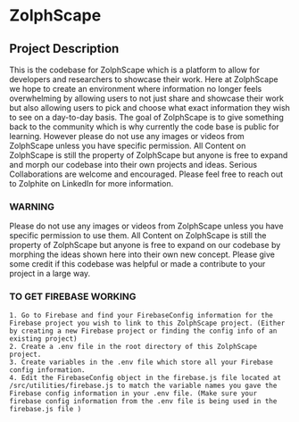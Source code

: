 # ZolphScape

## Project Description
This is the codebase for ZolphScape which is a platform to allow for developers and researchers to showcase their work. Here at ZolphScape we hope to create an environment where information no longer feels overwhelming by allowing users to not just share and showcase their work but also allowing users to pick and choose what exact information they wish to see on a day-to-day basis. The goal of ZolphScape is to give something back to the community which is why currently the code base is public for learning. However please do not use any images or videos from ZolphScape unless you have specific permission. All Content on ZolphScape is still the property of ZolphScape but anyone is free to expand and morph our codebase into their own projects and ideas. Serious Collaborations are welcome and encouraged. Please feel free to reach out to Zolphite on LinkedIn for more information.

### WARNING
Please do not use any images or videos from ZolphScape unless you have specific permission to use them. All Content on ZolphScape is still the property of ZolphScape but anyone is free to expand on our codebase by morphing the ideas shown here into their own new concept. Please give some credit if this codebase was helpful or made a contribute to your project in a large way. 


### TO GET FIREBASE WORKING
```
1. Go to Firebase and find your FirebaseConfig information for the Firebase project you wish to link to this ZolphScape project. (Either by creating a new Firebase project or finding the config info of an existing project)
2. Create a .env file in the root directory of this ZolphScape project.
3. Create variables in the .env file which store all your Firebase config information.
4. Edit the FirebaseConfig object in the firebase.js file located at /src/utilities/firebase.js to match the variable names you gave the Firebase config information in your .env file. (Make sure your firebase config information from the .env file is being used in the firebase.js file )
```
